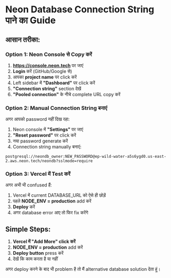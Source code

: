 # Neon Database Connection String पाने का Guide

## आसान तरीका:

### Option 1: Neon Console से Copy करें

1. **https://console.neon.tech** पर जाएं
2. **Login** करें (GitHub/Google से)
3. आपका **project name** पर click करें
4. Left sidebar में **"Dashboard"** पर click करें
5. **"Connection string"** section देखें
6. **"Pooled connection"** के नीचे complete URL copy करें

### Option 2: Manual Connection String बनाएं

अगर आपको password नहीं दिख रहा:
1. Neon console में **"Settings"** पर जाएं
2. **"Reset password"** पर click करें
3. नया password generate करें
4. Connection string manually बनाएं:

```
postgresql://neondb_owner:NEW_PASSWORD@ep-wild-water-a5s6ygd0.us-east-2.aws.neon.tech/neondb?sslmode=require
```

### Option 3: Vercel में Test करें

अगर अभी भी confused हैं:
1. Vercel में current DATABASE_URL को ऐसे ही छोड़ें
2. पहले **NODE_ENV = production** add करें
3. **Deploy** करें
4. अगर database error आए तो फिर fix करेंगे

## Simple Steps:

1. **Vercel में "Add More" click करें**
2. **NODE_ENV = production** add करें  
3. **Deploy button** press करें
4. देखें कि काम करता है या नहीं

अगर deploy करने के बाद भी problem है तो मैं alternative database solution देता हूं।